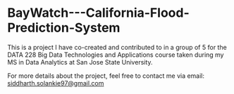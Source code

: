 # BayWatch---California-Flood-Prediction-System

This is a project I have co-created and contributed to in a group of 5 for the DATA 228 Big Data Technologies and Applications course taken during my MS in Data Analytics at San Jose State University.

For more details about the project, feel free to contact me via email: siddharth.solankie97@gmail.com
